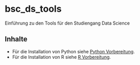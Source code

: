 # bsc_ds_tools
Einführung zu den Tools für den Studiengang Data Science

## Inhalte

- Für die Installation von Python siehe [Python Vorbereitung](install_python.md).
- Für die Installation von R siehe [R Vorbereitung](install_r.md).